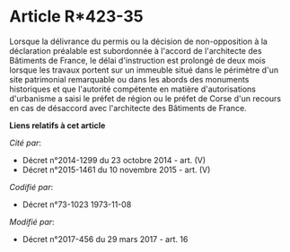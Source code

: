 # Article R*423-35

Lorsque la délivrance du permis ou la décision de non-opposition à la déclaration préalable est subordonnée à l'accord de
l'architecte des Bâtiments de France, le délai d'instruction est prolongé de deux mois lorsque les travaux portent sur un
immeuble situé dans le périmètre d'un site patrimonial remarquable ou dans les abords des monuments historiques et que
l'autorité compétente en matière d'autorisations d'urbanisme a saisi le préfet de région ou le préfet de Corse d'un recours
en cas de désaccord avec l'architecte des Bâtiments de France.

**Liens relatifs à cet article**

_Cité par_:

  - Décret n°2014-1299 du 23 octobre 2014 - art. (V)
  - Décret n°2015-1461 du 10 novembre 2015 - art. (V)

_Codifié par_:

  - Décret n°73-1023 1973-11-08

_Modifié par_:

  - Décret n°2017-456 du 29 mars 2017 - art. 16
